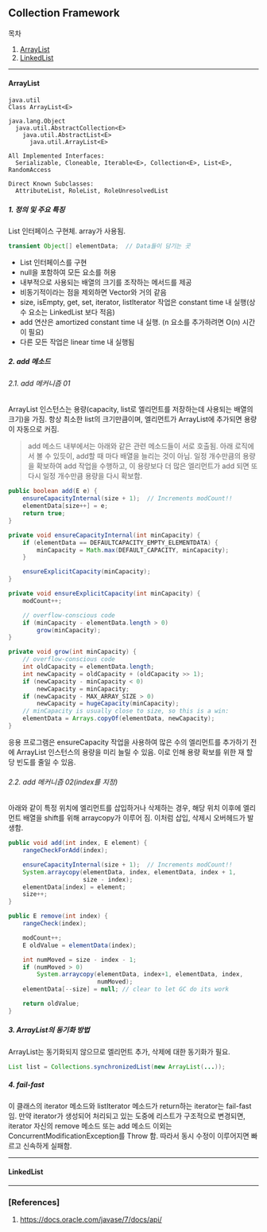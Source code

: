## Collection Framework

목차

1. [ArrayList](#arraylist)
1. [LinkedList](#linkedlist)

* * *

#### ArrayList

```
java.util
Class ArrayList<E>

java.lang.Object
  java.util.AbstractCollection<E>
    java.util.AbstractList<E>
      java.util.ArrayList<E>

All Implemented Interfaces:
  Serializable, Cloneable, Iterable<E>, Collection<E>, List<E>, RandomAccess

Direct Known Subclasses:
  AttributeList, RoleList, RoleUnresolvedList
```

##### 1. 정의 및 주요 특징

List 인터페이스 구현체. array가 사용됨.

```java
transient Object[] elementData;  // Data들이 담기는 곳
```

- List 인터페이스를 구현
- null을 포함하여 모든 요소를 ​​허용
- 내부적으로 사용되는 배열의 크기를 조작하는 메서드를 제공
- 비동기적이라는 점을 제외하면 Vector와 거의 같음
- size, isEmpty, get, set, iterator, listIterator 작업은 constant time 내 실행(상수 요소는 LinkedList 보다 적음)
- add 연산은 amortized constant time 내 실행. (n 요소를 추가하려면 O(n) 시간이 필요)
- 다른 모든 작업은 linear time 내 실행됨

##### 2. add 메소드

###### 2.1. add 메커니즘 01

ArrayList 인스턴스는 용량(capacity, list로 엘리먼트를 저장하는데 사용되는 배열의 크기)을 가짐. 항상 최소한 list의 크기만큼이며, 엘리먼트가 ArrayList에 추가되면 용량이 자동으로 커짐.

> add 메소드 내부에서는 아래와 같은 관련 메소드들이 서로 호출됨. 아래 로직에서 볼 수 있듯이, add할 때 마다 배열을 늘리는 것이 아님. 일정 개수만큼의 용량을 확보하여 add 작업을 수행하고, 이 용량보다 더 많은 엘리먼트가 add 되면 또 다시 일정 개수만큼 용량을 다시 확보함.

```java
public boolean add(E e) {
    ensureCapacityInternal(size + 1);  // Increments modCount!!
    elementData[size++] = e;
    return true;
}

private void ensureCapacityInternal(int minCapacity) {
    if (elementData == DEFAULTCAPACITY_EMPTY_ELEMENTDATA) {
        minCapacity = Math.max(DEFAULT_CAPACITY, minCapacity);
    }

    ensureExplicitCapacity(minCapacity);
}

private void ensureExplicitCapacity(int minCapacity) {
    modCount++;

    // overflow-conscious code
    if (minCapacity - elementData.length > 0)
        grow(minCapacity);
}

private void grow(int minCapacity) {
    // overflow-conscious code
    int oldCapacity = elementData.length;
    int newCapacity = oldCapacity + (oldCapacity >> 1);
    if (newCapacity - minCapacity < 0)
        newCapacity = minCapacity;
    if (newCapacity - MAX_ARRAY_SIZE > 0)
        newCapacity = hugeCapacity(minCapacity);
    // minCapacity is usually close to size, so this is a win:
    elementData = Arrays.copyOf(elementData, newCapacity);
}
```

응용 프로그램은 ensureCapacity 작업을 사용하여 많은 수의 엘리먼트를 추가하기 전에 ArrayList 인스턴스의 용량을 미리 늘릴 수 있음. 이로 인해 용량 확보를 위한 재 할당 빈도를 줄일 수 있음.

###### 2.2. add 메커니즘 02(index를 지정)

아래와 같이 특정 위치에 엘리먼트를 삽입하거나 삭제하는 경우, 해당 위치 이후에 엘리먼트 배열을 shift를 위해 arraycopy가 이루어 짐. 이처럼 삽입, 삭제시 오버헤드가 발생함.

```java
public void add(int index, E element) {
    rangeCheckForAdd(index);

    ensureCapacityInternal(size + 1);  // Increments modCount!!
    System.arraycopy(elementData, index, elementData, index + 1,
                     size - index);
    elementData[index] = element;
    size++;
}

public E remove(int index) {
    rangeCheck(index);

    modCount++;
    E oldValue = elementData(index);

    int numMoved = size - index - 1;
    if (numMoved > 0)
        System.arraycopy(elementData, index+1, elementData, index,
                         numMoved);
    elementData[--size] = null; // clear to let GC do its work

    return oldValue;
}
```

##### 3. ArrayList의 동기화 방법

ArrayList는 동기화되지 않으므로 엘리먼트 추가, 삭제에 대한 동기화가 필요.

```java
List list = Collections.synchronizedList(new ArrayList(...));
```

##### 4. fail-fast

이 클래스의 iterator 메소드와 listIterator 메소드가 return하는 iterator는 fail-fast임. 만약 iterator가 생성되어 처리되고 있는 도중에 리스트가 구조적으로 변경되면, iterator 자신의 remove 메소드 또는 add 메소드 이외는 ConcurrentModificationException를 Throw 함. 따라서 동시 수정이 이루어지면 빠르고 신속하게 실패함.

***

#### LinkedList


***

### [References]
1. <https://docs.oracle.com/javase/7/docs/api/>
